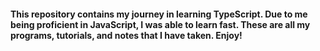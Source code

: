 #### This repository contains my journey in learning TypeScript. Due to me being proficient in JavaScript, I was able to learn fast. These are all my programs, tutorials, and notes that I have taken. Enjoy!